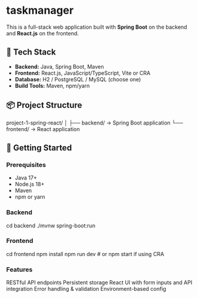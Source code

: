 # taskmanager
This is a full-stack web application built with **Spring Boot** on the backend and **React.js** on the frontend.

## 🔧 Tech Stack

- **Backend:** Java, Spring Boot, Maven
- **Frontend:** React.js, JavaScript/TypeScript, Vite or CRA
- **Database:** H2 / PostgreSQL / MySQL (choose one)
- **Build Tools:** Maven, npm/yarn

## 📦 Project Structure
project-1-spring-react/ │ ├── backend/ -> Spring Boot application └── frontend/ -> React application

## 🚀 Getting Started

### Prerequisites

- Java 17+
- Node.js 18+
- Maven
- npm or yarn

### Backend

cd backend
./mvnw spring-boot:run

### Frontend

cd frontend
npm install
npm run dev   # or npm start if using CRA

### Features
 RESTful API endpoints
 Persistent storage
 React UI with form inputs and API integration
 Error handling & validation
 Environment-based config
